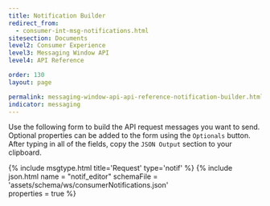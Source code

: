 ```yaml
---
title: Notification Builder
redirect_from:
  - consumer-int-msg-notifications.html
sitesection: Documents
level2: Consumer Experience
level3: Messaging Window API
level4: API Reference

order: 130
layout: page

permalink: messaging-window-api-api-reference-notification-builder.html
indicator: messaging
---
```


Use the following form to build the API request messages you want to send.
Optional properties can be added to the form using the ``Optionals`` button. After typing in all of the fields, copy the ``JSON Output`` section to your clipboard.

{% include msgtype.html title='Request' type='notif' %}
{% include json.html name = "notif_editor" 
	schemaFile = 'assets/schema/ws/consumerNotifications.json' 	
	properties = true %}